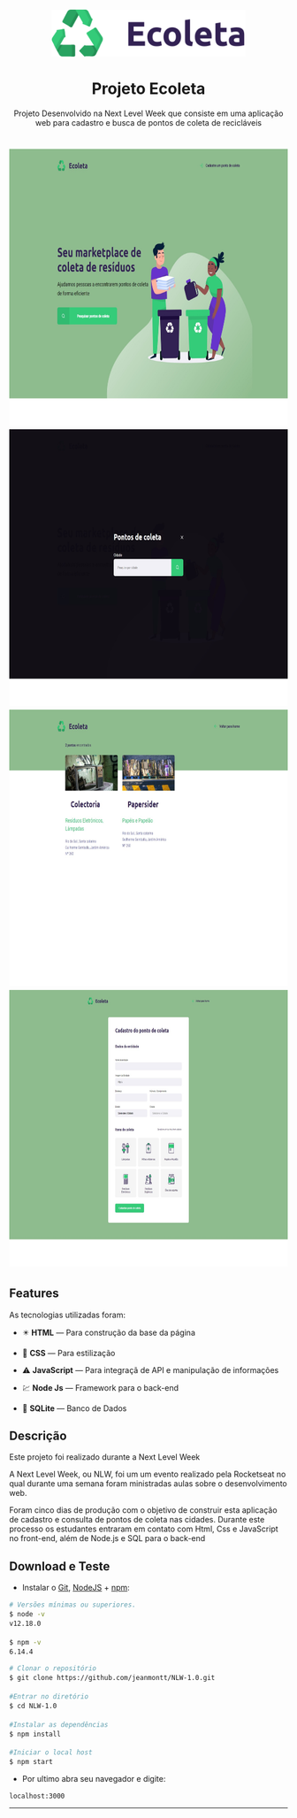 <h1 align="center">
<br>
  <img src="https://github.com/Calebe-Fernandes/Ecoleta/blob/master/public/assets/logo.svg" alt="Ecoleta" width="350">
<br>
<br>
Projeto Ecoleta
</h1>

<p align="center">Projeto Desenvolvido na Next Level Week que consiste em uma aplicação web para cadastro e busca de pontos de coleta de recicláveis</p>

<h1 align="center">
<div>
  <img src="https://github.com/Calebe-Fernandes/Ecoleta/blob/master/printscreen/Home.jpg" alt="page-home" height="500" width = "700">
   <img src="https://github.com/Calebe-Fernandes/Ecoleta/blob/master/printscreen/Pesquisa%20de%20Pontos.jpg" alt="search" height="500" widith="700">
  <img src="https://github.com/Calebe-Fernandes/Ecoleta/blob/master/printscreen/resultados%20da%20pesquisa.jpg" alt="search-results" height="500" width="700">
  <img src="https://github.com/Calebe-Fernandes/Ecoleta/blob/master/printscreen/Cadastro%20de%20Pontos.jpg" alt="create-point" height="500" width ="700">
</div>

</h1>

## Features

As tecnologias utilizadas foram:

- ✴️ **HTML** — Para construção da base da página

- 💠 **CSS** —  Para estilização 

- ⚠️ **JavaScript** — Para integraçã de API e manipulação de informações

- 💹 **Node Js** — Framework para o back-end

- 📄 **SQLite** — Banco de Dados

 ## Descrição

Este projeto foi realizado durante a Next Level Week

A Next Level Week, ou NLW, foi um um evento realizado pela Rocketseat no qual durante uma semana foram ministradas aulas sobre o desenvolvimento web.

Foram cinco dias de produção com o objetivo de construir esta aplicação de cadastro e consulta de pontos de coleta nas cidades. Durante este processo
os estudantes entraram em contato com Html, Css e JavaScript no front-end, além de Node.js e SQL  para o back-end

##  Download e Teste

-  Instalar o [Git](https://git-scm.com/), [NodeJS](https://nodejs.org/pt-br/download/) + [npm](https://www.npmjs.com/get-npm):

```bash
# Versões mínimas ou superiores.
$ node -v
v12.18.0

$ npm -v
6.14.4
```

```bash
# Clonar o repositório
$ git clone https://github.com/jeanmontt/NLW-1.0.git

#Entrar no diretório
$ cd NLW-1.0

#Instalar as dependências
$ npm install

#Iniciar o local host
$ npm start
```

- Por ultimo abra seu navegador e digite:

```
localhost:3000
```

---
